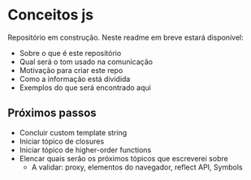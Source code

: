 # Conceitos js

Repositório em construção. Neste readme em breve estará disponível:
- Sobre o que é este repositório
- Qual será o tom usado na comunicação
- Motivação para criar este repo
- Como a informação está dividida
- Exemplos do que será encontrado aqui

## Próximos passos
- Concluir custom template string
- Iniciar tópico de closures
- Iniciar tópico de higher-order functions
- Elencar quais serão os próximos tópicos que escreverei sobre
  - A validar: proxy, elementos do navegador, reflect API, Symbols